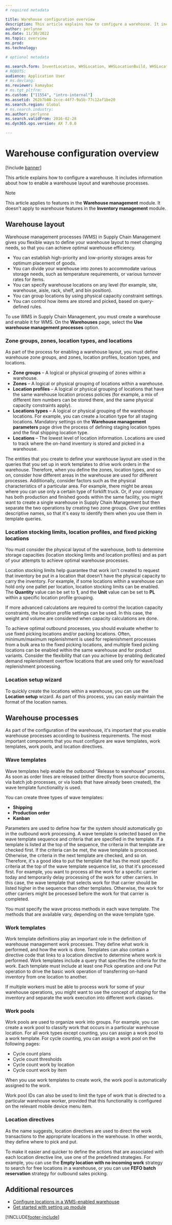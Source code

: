 ```yaml
---
# required metadata

title: Warehouse configuration overview
description: This article explains how to configure a warehouse. It includes information about how to enable a warehouse layout and warehouse processes.
author: perlynne
ms.date: 11/30/2022
ms.topic: overview
ms.prod: 
ms.technology: 

# optional metadata

ms.search.form: InventLocation, WHSLocation, WHSLocationBuild, WHSLocationProfile, WHSLocationType, WHSLocDirTable, WHSParameters, WHSWaveTemplateTable, WHSWorkPool, WHSWorkTemplateTable, WHSZone, WHSZoneGroup
# ROBOTS: 
audience: Application User
# ms.devlang: 
ms.reviewer: kamaybac
# ms.tgt_pltfrm: 
ms.custom: ["11554", "intro-internal"]
ms.assetid: 262b7b88-2cce-44f7-9a5b-77c12af1be20
ms.search.region: Global
# ms.search.industry: 
ms.author: perlynne
ms.search.validFrom: 2016-02-28
ms.dyn365.ops.version: AX 7.0.0

---
```


# Warehouse configuration overview

[!include [banner](../includes/banner.md)]

This article explains how to configure a warehouse. It includes information about how to enable a warehouse layout and warehouse processes.

> [!NOTE]
> This article applies to features in the **Warehouse management** module. It doesn't apply to warehouse features in the **Inventory management** module.

## Warehouse layout
Warehouse management processes (WMS) in Supply Chain Management gives you flexible ways to define your warehouse layout to meet changing needs, so that you can achieve optimal warehouse efficiency.

-   You can establish high-priority and low-priority storages areas for optimum placement of goods.
-   You can divide your warehouse into zones to accommodate various storage needs, such as temperature requirements, or various turnover rates for items.
-   You can specify warehouse locations on any level (for example, site, warehouse, aisle, rack, shelf, and bin position).
-   You can group locations by using physical capacity constraint settings.
-   You can control how items are stored and picked, based on query-defined rules.

To use WMS in Supply Chain Management, you must create a warehouse and enable it for WMS. On the **Warehouses** page, select the **Use warehouse management processes** option.

### Zone groups, zones, location types, and locations

As part of the process for enabling a warehouse layout, you must define warehouse zone groups, and zones, location profiles, location types, and locations.

-   **Zone groups** – A logical or physical grouping of zones within a warehouse.
-   **Zones** – A logical or physical grouping of locations within a warehouse.
-   **Location profiles** – A logical or physical grouping of locations that have the same warehouse location process policies (for example, a mix of different item numbers can be stored there, and the same physical capacity constraints apply).
-   **Locations types** – A logical or physical grouping of the warehouse locations. For example, you can create a location type for all staging locations. Mandatory settings on the **Warehouse management parameters** page drive the process of defining staging location types and the final shipping location type.
-   **Locations** – The lowest level of location information. Locations are used to track where the on-hand inventory is stored and picked in a warehouse.

The entities that you create to define your warehouse layout are used in the queries that you set up in work templates to drive work orders in the warehouse. Therefore, when you define the zones, location types, and so on, consider how different areas in the warehouse are used for different processes. Additionally, consider factors such as the physical characteristics of a particular area. For example, there might be areas where you can use only a certain type of forklift truck. Or, if your company has both production and finished goods within the same facility, you might want to create a single warehouse in Supply Chain Management but then separate the two operations by creating two zone groups. Give your entities descriptive names, so that it's easy to identify them when you use them in template queries.

### Location stocking limits, location profiles, and fixed picking locations

You must consider the physical layout of the warehouse, both to determine storage capacities (location stocking limits and location profiles) and as part of your attempts to achieve optimal warehouse processes. 

Location stocking limits help guarantee that work isn't created to request that inventory be put in a location that doesn't have the physical capacity to carry the inventory. For example, if some locations within a warehouse can hold only one pallet per location, location stocking limits can be enabled. The **Quantity** value can be set to **1**, and the **Unit** value can be set to **PL** within a specific location profile grouping. 

If more advanced calculations are required to control the location capacity constraints, the location profile settings can be used. In this case, the weight and volume are considered when capacity calculations are done. 

To achieve optimal outbound processes, you should evaluate whether to use fixed picking locations and/or packing locations. Often, minimum/maximum replenishment is used for replenishment processes from a bulk area to the fixed picking locations, and multiple fixed picking locations can be enabled within the same warehouse and for product variants. Consider the flexibility that can you achieve by enabling dedicated demand replenishment overflow locations that are used only for wave/load replenishment processing.

### Location setup wizard

To quickly create the locations within a warehouse, you can use the **Location setup** wizard. As part of this process, you can easily maintain the format of the location names.

## Warehouse processes
As part of the configuration of the warehouse, it's important that you enable warehouse processes according to business requirements. The most important components that you must configure are wave templates, work templates, work pools, and location directives.

### Wave templates

Wave templates help enable the outbound "Release to warehouse" process. As soon as order lines are released (either directly from source documents, via batch job processes, or via loads that have already been created), the wave template functionality is used. 

You can create three types of wave templates: 
-   **Shipping**
-   **Production order**
-   **Kanban** 

Parameters are used to define how far the system should automatically go in the outbound work processing. A wave template is selected based on the wave template sequence and criteria that are specified in the template. If a template is listed at the top of the sequence, the criteria in that template are checked first. If the criteria can be met, the wave template is processed. Otherwise, the criteria in the next template are checked, and so on. Therefore, it's a good idea to put the template that has the most specific criteria at the top of the wave template sequence list, so that it's processed first. For example, you want to process all the work for a specific carrier today and temporarily delay processing of the work for other carriers. In this case, the wave template that selects work for that carrier should be listed higher in the sequence than other templates. Otherwise, the work for other carriers might be processed before the work for that carrier is completed. 

You must specify the wave process methods in each wave template. The methods that are available vary, depending on the wave template type.

### Work templates

Work template definitions play an important role in the definition of warehouse management work processes. They define what work is performed, and how the work is done. Templates can also contain a directive code that links to a location directive to determine where work is performed. Work templates include a query that specifies the criteria for the work. Each template must include at least one Pick operation and one Put operation to drive the basic work operation of transferring on-hand inventory from one location to another. 

If multiple workers must be able to process work for some of your warehouse operations, you might want to use the concept of *staging* for the inventory and separate the work execution into different work classes.

### Work pools

Work pools are used to organize work into groups. For example, you can create a work pool to classify work that occurs in a particular warehouse location. For all work types except counting, you can assign a work pool to a work template. For cycle counting, you can assign a work pool on the following pages:

-   Cycle count plans
-   Cycle count thresholds
-   Cycle count work by location
-   Cycle count work by item

When you use work templates to create work, the work pool is automatically assigned to the work. 

Work pool IDs can also be used to limit the type of work that is directed to a particular warehouse worker, provided that this functionality is configured on the relevant mobile device menu item.

### Location directives

As the name suggests, location directives are used to direct the work transactions to the appropriate locations in the warehouse. In other words, they define where to pick and put. 

To make it easier and quicker to define the actions that are associated with each location directive line, use one of the predefined strategies. For example, you can use the **Empty location with no incoming work** strategy to search for free locations in a warehouse, or you can use **FEFO batch reservation** strategy for outbound sales picking.

## Additional resources

- [Configure locations in a WMS-enabled warehouse](tasks/configure-locations-wms-enabled-warehouse.md)
- [Get started with setting up module](get-started-with-setting-up-module.md)




[!INCLUDE[footer-include](../../includes/footer-banner.md)]
